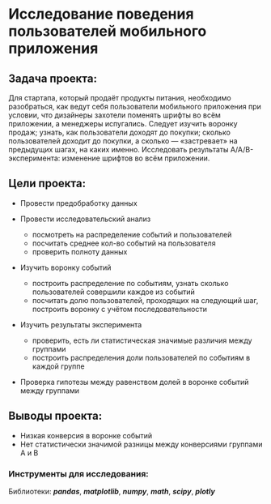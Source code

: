 # Исследование поведения пользователей мобильного приложения

## Задача проекта:

Для стартапа, который продаёт продукты питания, необходимо разобраться, как ведут себя пользователи мобильного приложения при условии, что дизайнеры захотели поменять шрифты во всём приложении, а менеджеры испугались. Следует изучить воронку продаж; узнать, как пользователи доходят до покупки; сколько пользователей доходит до покупки, а сколько — «застревает» на предыдущих шагах, на каких именно. Исследовать результаты A/A/B-эксперимента: изменение шрифтов во всём приложении.

## Цели проекта:

- Провести предобработку данных

- Провести исследовательский анализ

  - посмотреть на распределение событий и пользователей
  - посчитать среднее кол-во событий на пользователя
  - проверить полноту данных
- Изучить воронку событий
  - построить распределение по событиям, узнать сколько пользователей совершили каждое из событий
  - посчитать долю пользователей, проходящих на следующий шаг, построить воронку с учётом последовательности
- Изучить результаты эксперимента
  - проверить, есть ли статистическая значимые различия между группами
  - построить распределения доли пользователей по событиям в каждой группе

- Проверка гипотезы между равенством долей в воронке событий между группами

## Выводы проекта:

- Низкая конверсия в воронке событий
- Нет статистически значимой разницы между конверсиями группами А и В

### Инструменты для исследования:

Библиотеки: ***pandas***, ***matplotlib***, ***numpy***,  ***math***, ***scipy***, ***plotly***
